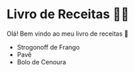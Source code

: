 # Livro de Receitas :woman_cook:

Olá! Bem vindo ao meu livro de receitas :book:

-  Strogonoff de Frango
-  Pavê
-  Bolo de Cenoura

